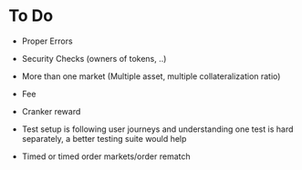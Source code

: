 # To Do

- Proper Errors
- Security Checks (owners of tokens, ..)
- More than one market (Multiple asset, multiple collateralization ratio)
- Fee
- Cranker reward
- Test setup is following user journeys and understanding one test is hard separately, a better testing suite would help

- Timed or timed order markets/order rematch
